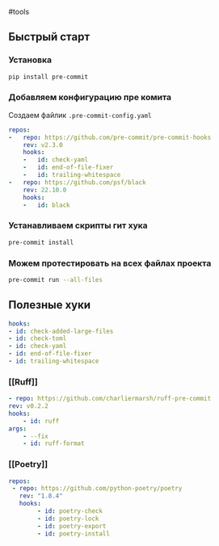#tools 
## Быстрый старт
### Установка
```bash
pip install pre-commit
```

### Добавляем конфигурацию пре комита
Создаем файлик `.pre-commit-config.yaml`
```yaml
repos:
-   repo: https://github.com/pre-commit/pre-commit-hooks
    rev: v2.3.0
    hooks:
    -   id: check-yaml
    -   id: end-of-file-fixer
    -   id: trailing-whitespace
-   repo: https://github.com/psf/black
    rev: 22.10.0
    hooks:
    -   id: black
```

### Устанавливаем скрипты гит хука
```bash
pre-commit install
```
### Можем протестировать на всех файлах проекта
```bash
pre-commit run --all-files
```

## Полезные хуки
```yaml
hooks:
- id: check-added-large-files
- id: check-toml
- id: check-yaml
- id: end-of-file-fixer
- id: trailing-whitespace
```

### [[Ruff]]
```yaml
- repo: https://github.com/charliermarsh/ruff-pre-commit
rev: v0.2.2
hooks:
	- id: ruff
args:
	- --fix
	- id: ruff-format
```

### [[Poetry]]
```yaml
repos:
 - repo: https://github.com/python-poetry/poetry
   rev: "1.8.4"
   hooks:
		- id: poetry-check
		- id: poetry-lock
		- id: poetry-export
		- id: poetry-install
```
